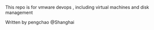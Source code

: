 
This repo is for vmware devops , including virtual machines and disk management

Written by pengchao @Shanghai


